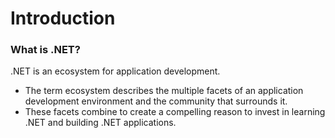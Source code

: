 # Introduction

### What is .NET?
.NET is an ecosystem for application development.

- The term ecosystem describes the multiple facets of an application development environment and the community that surrounds it. 
- These facets combine to create a compelling reason to invest in learning .NET and building .NET applications.

